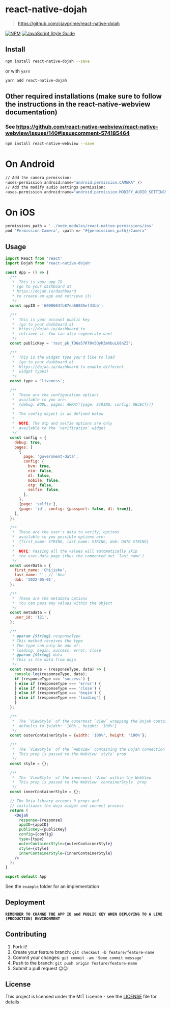 # react-native-dojah

> https://github.com/cjayprime/react-native-dojah

[![NPM](https://img.shields.io/npm/v/react-native-dojah.svg)](https://www.npmjs.com/package/react-native-dojah) [![JavaScript Style Guide](https://img.shields.io/badge/code_style-standard-brightgreen.svg)](https://standardjs.com)


## Install

```sh
npm install react-native-dojah --save
```

or with `yarn`

```sh
yarn add react-native-dojah
```

## Other required installations (make sure to follow the instructions in the react-native-webview documentation)
### See https://github.com/react-native-webview/react-native-webview/issues/140#issuecomment-574185464
```sh
npm install react-native-webview --save
```

# On Android
```sh
// Add the camera permission: 
<uses-permission android:name="android.permission.CAMERA" />
// Add the modify audio settings permission:
<uses-permission android:name="android.permission.MODIFY_AUDIO_SETTINGS" />
```

# On iOS
```sh
permissions_path = '../node_modules/react-native-permissions/ios'
pod 'Permission-Camera', :path => "#{permissions_path}/Camera"
```


## Usage

```jsx
import React from 'react'
import Dojah from 'react-native-dojah'

const App = () => {
  /**
   *  This is your app ID
   * (go to your dashboard at
   * https://dojah.io/dashboard
   * to create an app and retrieve it)
   */
  const appID = '6000604fb87ea60035ef41bb';

  /**
   *  This is your account public key
   *  (go to your dashboard at
   *  https://dojah.io/dashboard to
   *  retrieve it. You can also regenerate one)
   */
  const publicKey = 'test_pk_TO6a57RT0v5QyhZmhbuLG8nZI';

  /**
   *  This is the widget type you'd like to load
   *  (go to your dashboard at
   *  https://dojah.io/dashboard to enable different
   *  widget types)
   */
  const type = 'liveness';

  /**
   *  These are the configuration options
   *  available to you are:
   *  {debug: BOOL, pages: ARRAY[{page: STRING, config: OBJECT}]}
   *
   *  The config object is as defined below
   *
   *  NOTE: The otp and selfie options are only
   *  available to the `verification` widget
   */
  const config = {
    debug: true,
    pages: [
      {
        page: 'government-data',
        config: {
          bvn: true,
          nin: false,
          dl: false,
          mobile: false,
          otp: false,
          selfie: false,
        },
      },
      {page: 'selfie'},
      {page: 'id', config: {passport: false, dl: true}},
    ],
  };

  /**
   *  These are the user's data to verify, options
   *  available to you possible options are:
   *  {first_name: STRING, last_name: STRING, dob: DATE STRING}
   *
   *  NOTE: Passing all the values will automatically skip
   *  the user-data page (thus the commented out `last_name`)
   */
  const userData = {
    first_name: 'Chijioke',
    last_name: '', // 'Nna'
    dob: '2022-05-01',
  };

  /**
   *  These are the metadata options
   *  You can pass any values within the object
   */
  const metadata = {
    user_id: '121',
  };

  /**
   * @param {String} responseType
   * This method receives the type
   * The type can only be one of:
   * loading, begin, success, error, close
   * @param {String} data
   * This is the data from doja
   */
  const response = (responseType, data) => {
    console.log(responseType, data);
    if (responseType === 'success') {
    } else if (responseType === 'error') {
    } else if (responseType === 'close') {
    } else if (responseType === 'begin') {
    } else if (responseType === 'loading') {
    }
  };

  /**
   *  The `ViewStyle` of the outermost `View` wrapping the Dojah container
   *  defaults to {width: '100%', height: '100%'}
   */
  const outerContainerStyle = {width: '100%', height: '100%'};

  /**
   *  The `ViewStyle` of the `WebView` containing the Dojah connection
   *  This prop is passed to the WebView `style` prop
   */
  const style = {};

  /**
   *  The `ViewStyle` of the innermost `View` within the WebView
   *  This prop is passed to the WebView `containerStyle` prop
   */
  const innerContainerStyle = {};

  // The Doja library accepts 3 props and
  // initiliazes the doja widget and connect process
  return (
    <Dojah
      response={response}
      appID={appID}
      publicKey={publicKey}
      config={config}
      type={type}
      outerContainerStyle={outerContainerStyle}
      style={style}
      innerContainerStyle={innerContainerStyle}
    />
  );
}

export default App

```

See the `example` folder for an implementation

## Deployment

**`REMEMBER TO CHANGE THE APP ID and PUBLIC KEY WHEN DEPLOYING TO A LIVE (PRODUCTION) ENVIRONMENT`**

## Contributing

1. Fork it!
2. Create your feature branch: `git checkout -b feature/feature-name`
3. Commit your changes: `git commit -am 'Some commit message'`
4. Push to the branch: `git push origin feature/feature-name`
5. Submit a pull request 😉😉

## License

This project is licensed under the MIT License - see the [LICENSE](LICENSE) file for details
